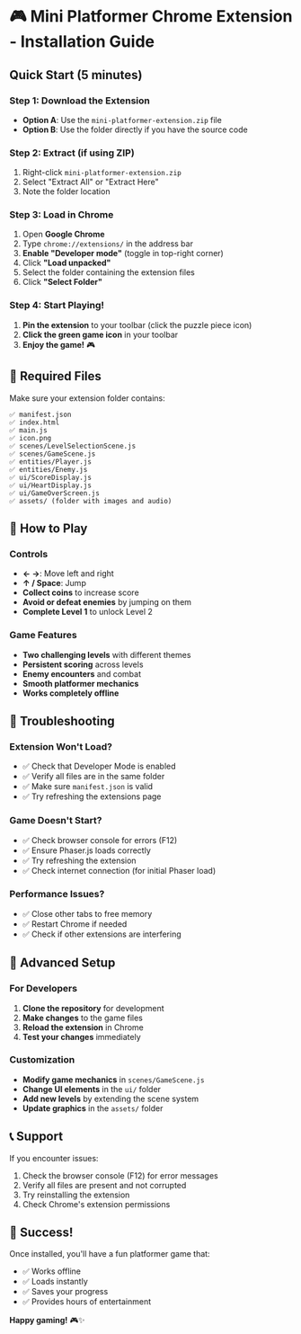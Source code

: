 # 🎮 Mini Platformer Chrome Extension - Installation Guide

## Quick Start (5 minutes)

### Step 1: Download the Extension
- **Option A**: Use the `mini-platformer-extension.zip` file
- **Option B**: Use the folder directly if you have the source code

### Step 2: Extract (if using ZIP)
1. Right-click `mini-platformer-extension.zip`
2. Select "Extract All" or "Extract Here"
3. Note the folder location

### Step 3: Load in Chrome
1. Open **Google Chrome**
2. Type `chrome://extensions/` in the address bar
3. **Enable "Developer mode"** (toggle in top-right corner)
4. Click **"Load unpacked"**
5. Select the folder containing the extension files
6. Click **"Select Folder"**

### Step 4: Start Playing!
1. **Pin the extension** to your toolbar (click the puzzle piece icon)
2. **Click the green game icon** in your toolbar
3. **Enjoy the game!** 🎮

## 📁 Required Files

Make sure your extension folder contains:
```
✅ manifest.json
✅ index.html
✅ main.js
✅ icon.png
✅ scenes/LevelSelectionScene.js
✅ scenes/GameScene.js
✅ entities/Player.js
✅ entities/Enemy.js
✅ ui/ScoreDisplay.js
✅ ui/HeartDisplay.js
✅ ui/GameOverScreen.js
✅ assets/ (folder with images and audio)
```

## 🎯 How to Play

### Controls
- **← →**: Move left and right
- **↑ / Space**: Jump
- **Collect coins** to increase score
- **Avoid or defeat enemies** by jumping on them
- **Complete Level 1** to unlock Level 2

### Game Features
- **Two challenging levels** with different themes
- **Persistent scoring** across levels
- **Enemy encounters** and combat
- **Smooth platformer mechanics**
- **Works completely offline**

## 🔧 Troubleshooting

### Extension Won't Load?
- ✅ Check that Developer Mode is enabled
- ✅ Verify all files are in the same folder
- ✅ Make sure `manifest.json` is valid
- ✅ Try refreshing the extensions page

### Game Doesn't Start?
- ✅ Check browser console for errors (F12)
- ✅ Ensure Phaser.js loads correctly
- ✅ Try refreshing the extension
- ✅ Check internet connection (for initial Phaser load)

### Performance Issues?
- ✅ Close other tabs to free memory
- ✅ Restart Chrome if needed
- ✅ Check if other extensions are interfering

## 🚀 Advanced Setup

### For Developers
1. **Clone the repository** for development
2. **Make changes** to the game files
3. **Reload the extension** in Chrome
4. **Test your changes** immediately

### Customization
- **Modify game mechanics** in `scenes/GameScene.js`
- **Change UI elements** in the `ui/` folder
- **Add new levels** by extending the scene system
- **Update graphics** in the `assets/` folder

## 📞 Support

If you encounter issues:
1. Check the browser console (F12) for error messages
2. Verify all files are present and not corrupted
3. Try reinstalling the extension
4. Check Chrome's extension permissions

## 🎉 Success!

Once installed, you'll have a fun platformer game that:
- ✅ Works offline
- ✅ Loads instantly
- ✅ Saves your progress
- ✅ Provides hours of entertainment

**Happy gaming!** 🎮✨ 